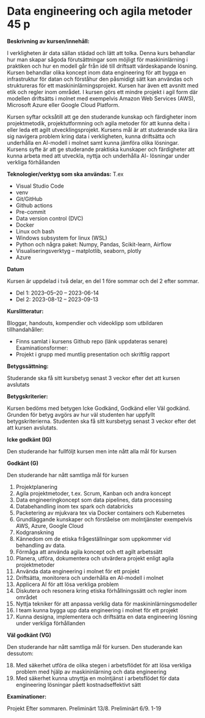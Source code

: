 # Data engineering och agila metoder 45 p

**Beskrivning av kursen/innehåll:**

I verkligheten är data sällan städad och lätt att tolka. Denna kurs behandlar hur man skapar sågoda förutsättningar som möjligt för maskininlärning i praktiken och hur en modell går från idé till driftsatt värdeskapande lösning. Kursen behandlar olika koncept inom data engineering för att bygga en infrastruktur för datan och förståhur den påsmidigt sätt kan användas och struktureras för ett maskininlärningsprojekt. Kursen har även ett avsnitt med etik och regler inom området. I kursen görs ett mindre projekt i agil form där modellen driftsätts i molnet med exempelvis Amazon Web Services (AWS), Microsoft Azure eller Google Cloud Platform.

Kursen syftar ocksåtill att ge den studerande kunskap och färdigheter inom projektmetodik, projektutformning och agila metoder för att kunna delta i eller leda ett agilt utvecklingsprojekt. Kursens mål är att studerande ska lära sig navigera problem kring data i verkligheten, kunna driftsätta och underhålla en AI-modell i molnet samt kunna jämföra olika lösningar. Kursens syfte är att ge studerande praktiska kunskaper och färdigheter att kunna arbeta med att utveckla, nyttja och underhålla AI- lösningar under verkliga förhållanden

**Teknologier/verktyg som ska användas:**
T.ex
- Visual Studio Code
- venv
- Git/GitHub
- Github actions
- Pre-commit
- Data version control (DVC)
- Docker
- Linux och bash
- Windows subsystem for linux (WSL)
- Python och några paket: Numpy, Pandas, Scikit-learn, Airflow
- Visualiseringsverktyg – matplotlib, seaborn, plotly
- Azure

**Datum**

Kursen är uppdelad i två delar, en del 1 före sommar och del 2 efter sommar.
- Del 1: 2023–05–20 – 2023-06-14
- Del 2: 2023-08-12 – 2023-09-13

**Kurslitteratur:**

Bloggar, handouts, kompendier och videoklipp som utbildaren tillhandahåller:
- Finns samlat i kursens Github repo (länk uppdateras senare)
Examinationsformer:
- Projekt i grupp med muntlig presentation och skriftlig rapport

**Betygssättning:**

Studerande ska få sitt kursbetyg senast 3 veckor efter det att kursen avslutats

**Betygskriterier:**

Kursen bedöms med betygen Icke Godkänd, Godkänd eller Väl godkänd. Grunden för betyg avgörs av hur väl studenten har uppfyllt betygskriterierna. Studenten ska få sitt kursbetyg senast 3 veckor efter det att kursen avslutats.

**Icke godkänt (IG)**

Den studerande har fullföljt kursen men inte nått alla mål för kursen

**Godkänt (G)**

Den studerande har nått samtliga mål för kursen
1. Projektplanering
2. Agila projektmetoder, t.ex. Scrum, Kanban och andra koncept
3. Data engineeringkoncept som data pipelines, data processing
4. Databehandling inom tex spark och databricks
5. Packetering av mjukvara tex via Docker containers och Kubernetes
6. Grundläggande kunskaper och förståelse om molntjänster exempelvis AWS, Azure, Google Cloud
7. Kodgranskning
8. Kännedom om de etiska frågeställningar som uppkommer vid behandling av data.
9. Förmåga att använda agila koncept och ett agilt arbetssätt
10. Planera, utföra, dokumentera och utvärdera projekt enligt agila projektmetoder
11. Använda data engineering i molnet för ett projekt
12. Driftsätta, monitorera och underhålla en AI-modell i molnet
13. Applicera AI för att lösa verkliga problem
14. Diskutera och resonera kring etiska förhållningssätt och regler inom området
15. Nyttja tekniker för att anpassa verklig data för maskininlärningsmodeller
16. I team kunna bygga upp data engineering i molnet för ett projekt
17. Kunna designa, implementera och driftsätta en data engineering lösning under verkliga förhållanden

**Väl godkänt (VG)**

Den studerande har nått samtliga mål för kursen. Den studerande kan dessutom:

18. Med säkerhet utföra de olika stegen i arbetsflödet för att lösa verkliga problem med hjälp av
maskininlärning och data engineering
19. Med säkerhet kunna utnyttja en molntjänst i arbetsflödet för data engineering lösningar påett kostnadseffektivt sätt

**Examinationer:**

Projekt Efter sommaren.
Preliminärt 13/8. Preliminärt 6/9. 1-19